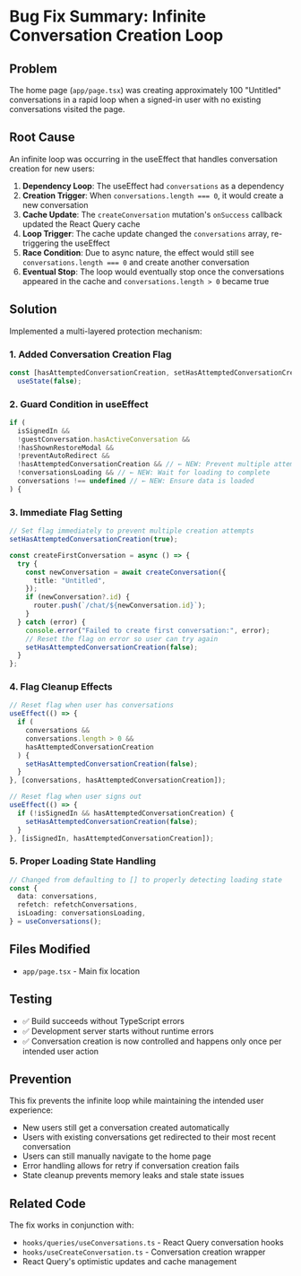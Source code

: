 # Bug Fix Summary: Infinite Conversation Creation Loop

## Problem

The home page (`app/page.tsx`) was creating approximately 100 "Untitled" conversations in a rapid loop when a signed-in user with no existing conversations visited the page.

## Root Cause

An infinite loop was occurring in the useEffect that handles conversation creation for new users:

1. **Dependency Loop**: The useEffect had `conversations` as a dependency
2. **Creation Trigger**: When `conversations.length === 0`, it would create a new conversation
3. **Cache Update**: The `createConversation` mutation's `onSuccess` callback updated the React Query cache
4. **Loop Trigger**: The cache update changed the `conversations` array, re-triggering the useEffect
5. **Race Condition**: Due to async nature, the effect would still see `conversations.length === 0` and create another conversation
6. **Eventual Stop**: The loop would eventually stop once the conversations appeared in the cache and `conversations.length > 0` became true

## Solution

Implemented a multi-layered protection mechanism:

### 1. Added Conversation Creation Flag

```typescript
const [hasAttemptedConversationCreation, setHasAttemptedConversationCreation] =
  useState(false);
```

### 2. Guard Condition in useEffect

```typescript
if (
  isSignedIn &&
  !guestConversation.hasActiveConversation &&
  !hasShownRestoreModal &&
  !preventAutoRedirect &&
  !hasAttemptedConversationCreation && // ← NEW: Prevent multiple attempts
  !conversationsLoading && // ← NEW: Wait for loading to complete
  conversations !== undefined // ← NEW: Ensure data is loaded
) {
```

### 3. Immediate Flag Setting

```typescript
// Set flag immediately to prevent multiple creation attempts
setHasAttemptedConversationCreation(true);

const createFirstConversation = async () => {
  try {
    const newConversation = await createConversation({
      title: "Untitled",
    });
    if (newConversation?.id) {
      router.push(`/chat/${newConversation.id}`);
    }
  } catch (error) {
    console.error("Failed to create first conversation:", error);
    // Reset the flag on error so user can try again
    setHasAttemptedConversationCreation(false);
  }
};
```

### 4. Flag Cleanup Effects

```typescript
// Reset flag when user has conversations
useEffect(() => {
  if (
    conversations &&
    conversations.length > 0 &&
    hasAttemptedConversationCreation
  ) {
    setHasAttemptedConversationCreation(false);
  }
}, [conversations, hasAttemptedConversationCreation]);

// Reset flag when user signs out
useEffect(() => {
  if (!isSignedIn && hasAttemptedConversationCreation) {
    setHasAttemptedConversationCreation(false);
  }
}, [isSignedIn, hasAttemptedConversationCreation]);
```

### 5. Proper Loading State Handling

```typescript
// Changed from defaulting to [] to properly detecting loading state
const {
  data: conversations,
  refetch: refetchConversations,
  isLoading: conversationsLoading,
} = useConversations();
```

## Files Modified

- `app/page.tsx` - Main fix location

## Testing

- ✅ Build succeeds without TypeScript errors
- ✅ Development server starts without runtime errors
- ✅ Conversation creation is now controlled and happens only once per intended user action

## Prevention

This fix prevents the infinite loop while maintaining the intended user experience:

- New users still get a conversation created automatically
- Users with existing conversations get redirected to their most recent conversation
- Users can still manually navigate to the home page
- Error handling allows for retry if conversation creation fails
- State cleanup prevents memory leaks and stale state issues

## Related Code

The fix works in conjunction with:

- `hooks/queries/useConversations.ts` - React Query conversation hooks
- `hooks/useCreateConversation.ts` - Conversation creation wrapper
- React Query's optimistic updates and cache management
